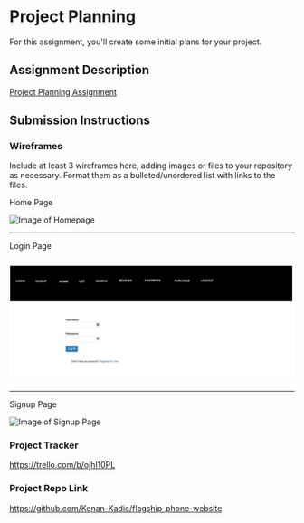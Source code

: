 # Project Planning
For this assignment, you'll create some initial plans for your project.

## Assignment Description
[Project Planning Assignment](https://education.launchcode.org/liftoff/modules/assignments/project-planning)

## Submission Instructions

### Wireframes

Include at least 3 wireframes here, adding images or files to your repository as necessary. Format them as a bulleted/unordered list with links to the files.

Home Page

![Image of Homepage](https://github.com/oucode2/liftoff-assignments/blob/master/wireframe-images/Home%20Page.png)

----------------------------------------------------------------------------------
Login Page

![Image of Login Page](https://github.com/Kenan-Kadic/liftoff-assignments/blob/master/wireframe-images/Login%20Page.png)

----------------------------------------------------------------------------------
Signup Page

![Image of Signup Page](https://github.com/oucode2/liftoff-assignments/blob/master/wireframe-images/Signup%20Page.png)



### Project Tracker

https://trello.com/b/ojhl10PL

### Project Repo Link

https://github.com/Kenan-Kadic/flagship-phone-website
